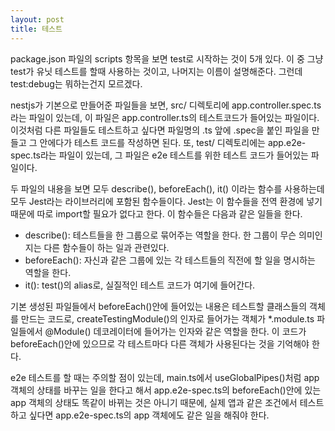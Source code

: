 ```yaml
---
layout: post
title: 테스트
---
```

package.json 파일의 scripts 항목을 보면 test로 시작하는 것이 5개 있다. 이 중 그냥 test가 유닛 테스트를 할때 사용하는 것이고, 나머지는 이름이 설명해준다. 그런데 test:debug는 뭐하는건지 모르겠다.

nestjs가 기본으로 만들어준 파일들을 보면, src/ 디렉토리에 app.controller.spec.ts라는 파일이 있는데, 이 파일은 app.controller.ts의 테스트코드가 들어있는 파일이다. 이것처럼 다른 파일들도 테스트하고 싶다면 파일명의 .ts 앞에 .spec을 붙인 파일을 만들고 그 안에다가 테스트 코드를 작성하면 된다. 또, test/ 디렉토리에는 app.e2e-spec.ts라는 파일이 있는데, 그 파일은 e2e 테스트를 위한 테스트 코드가 들어있는 파일이다.

두 파일의 내용을 보면 모두 describe(), beforeEach(), it() 이라는 함수를 사용하는데 모두 Jest라는 라이브러리에 포함된 함수들이다. Jest는 이 함수들을 전역 환경에 넣기 때문에 따로 import할 필요가 없다고 한다. 이 함수들은 다음과 같은 일들을 한다.
* describe(): 테스트들을 한 그룹으로 묶어주는 역할을 한다. 한 그룹이 무슨 의미인지는 다른 함수들이 하는 일과 관련있다.
* beforeEach():  자신과 같은 그룹에 있는 각 테스트들의 직전에 할 일을 명시하는 역할을 한다.
* it(): test()의 alias로, 실질적인 테스트 코드가 여기에 들어간다.

기본 생성된 파일들에서 beforeEach()안에 들어있는 내용은 테스트할 클래스들의 객체를 만드는 코드로, createTestingModule()의 인자로 들어가는 객체가 *.module.ts 파일들에서 @Module() 데코레이터에 들어가는 인자와 같은 역할을 한다. 이 코드가 beforeEach()안에 있으므로 각 테스트마다 다른 객체가 사용된다는 것을 기억해야 한다.

e2e 테스트를 할 때는 주의할 점이 있는데, main.ts에서 useGlobalPipes()처럼 app객체의 상태를 바꾸는 일을 한다고 해서 app.e2e-spec.ts의 beforeEach()안에 있는 app 객체의 상태도 똑같이 바뀌는 것은 아니기 때문에, 실제 앱과 같은 조건에서 테스트하고 싶다면 app.e2e-spec.ts의 app 객체에도 같은 일을 해줘야 한다.
